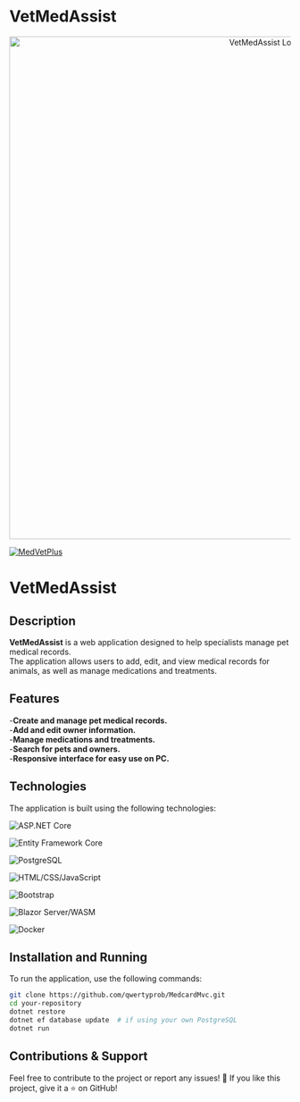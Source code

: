 # VetMedAssist

<p align="center">
  <img src="Medcard.Client/wwwroot/img/string-assistant-white.png" alt="VetMedAssist Logo" width="900" />
</p>

[![MedVetPlus](https://img.shields.io/badge/Visit-MedVetPlus-blue?style=for-the-badge)]()


# VetMedAssist  

## Description  

**VetMedAssist** is a web application designed to help specialists manage pet medical records.  
The application allows users to add, edit, and view medical records for animals, as well as manage medications and treatments.  

## Features  

 -**Create and manage pet medical records.**  
 -**Add and edit owner information.**  
 -**Manage medications and treatments.**  
 -**Search for pets and owners.**  
 -**Responsive interface for easy use on PC.**  

## Technologies  

The application is built using the following technologies:  

![ASP.NET Core](https://img.shields.io/badge/ASP.NET%20Core-blue?style=flat-square)  

![Entity Framework Core](https://img.shields.io/badge/Entity%20Framework%20Core-green?style=flat-square)  

![PostgreSQL](https://img.shields.io/badge/PostgreSQL-blue?style=flat-square)  

![HTML/CSS/JavaScript](https://img.shields.io/badge/HTML%2FCSS%2FJavaScript-yellow?style=flat-square)  

![Bootstrap](https://img.shields.io/badge/Bootstrap-purple?style=flat-square)  

![Blazor Server/WASM](https://img.shields.io/badge/Blazor%20Server%2FWASM-darkblue?style=flat-square)  

![Docker](https://img.shields.io/badge/Docker-blue?style=flat-square)  

## Installation and Running  

To run the application, use the following commands:  

```bash
git clone https://github.com/qwertyprob/MedcardMvc.git
cd your-repository
dotnet restore
dotnet ef database update  # if using your own PostgreSQL
dotnet run
```

## Contributions & Support

Feel free to contribute to the project or report any issues! 🤝
If you like this project, give it a ⭐ on GitHub!

